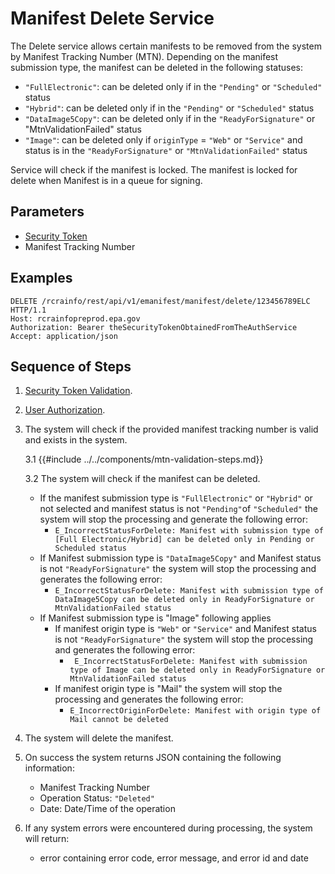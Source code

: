 # Manifest Delete Service

The Delete service allows certain manifests to be removed from the system by Manifest Tracking Number (MTN). Depending
on the manifest submission type, the manifest can be deleted in the following statuses:

- `"FullElectronic"`: can be deleted only if in the `"Pending"` or `"Scheduled"` status
- `"Hybrid"`: can be deleted only if in the `"Pending"` or `"Scheduled"` status
- `"DataImage5Copy"`: can be deleted only if in the `"ReadyForSignature"` or "MtnValidationFailed" status
- `"Image"`: can be deleted only if `originType` = `"Web"` or `"Service"` and status is in the `"ReadyForSignature"`
  or `"MtnValidationFailed"` status

Service will check if the manifest is locked. The manifest is locked for delete when Manifest is in a queue for signing.

## Parameters

- [Security Token](../authentication.md#security-tokens)
- Manifest Tracking Number

## Examples

```http
DELETE /rcrainfo/rest/api/v1/emanifest/manifest/delete/123456789ELC HTTP/1.1
Host: rcrainfopreprod.epa.gov
Authorization: Bearer theSecurityTokenObtainedFromTheAuthService
Accept: application/json

```

## Sequence of Steps

1. [Security Token Validation](../authentication.md#security-token-validation).
2. [User Authorization](../authentication.md#user-authorization).
3. The system will check if the provided manifest tracking number is valid and exists in the system.

   3.1 {{#include ../../components/mtn-validation-steps.md}}

   3.2 The system will check if the manifest can be deleted.

   - If the manifest submission type is `"FullElectronic"` or `"Hybrid"` or not selected and manifest status is
     not `"Pending"`of `"Scheduled"` the system will stop the processing and generate the following error:
     - `E_IncorrectStatusForDelete: Manifest with submission type of [Full Electronic/Hybrid] can be deleted only in Pending or Scheduled status`
   - If Manifest submission type is `"DataImage5Copy"` and Manifest status is not `"ReadyForSignature"` the system will
     stop the processing and generates the following error:
     - `E_IncorrectStatusForDelete: Manifest with submission type of DataImage5Copy can be deleted only in ReadyForSignature or MtnValidationFailed status`
   - If Manifest submission type is "Image" following applies
     - If manifest origin type is `"Web"` or `"Service"` and Manifest status is not `"ReadyForSignature"` the system
       will stop the processing and generates the following error:
       - ` E_IncorrectStatusForDelete: Manifest with submission type of Image can be deleted only in ReadyForSignature or MtnValidationFailed status`
     - If manifest origin type is "Mail" the system will stop the processing and generates the following error:
       - `E_IncorrectOriginForDelete: Manifest with origin type of Mail cannot be deleted`

4. The system will delete the manifest.
5. On success the system returns JSON containing the following information:
   - Manifest Tracking Number
   - Operation Status: `"Deleted"`
   - Date: Date/Time of the operation
6. If any system errors were encountered during processing, the system will return:
   - error containing error code, error message, and error id and date
